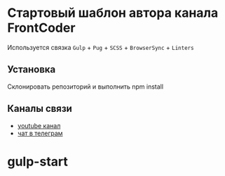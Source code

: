 # Стартовый шаблон автора канала FrontCoder
Используется связка `Gulp` + `Pug` + `SCSS` + `BrowserSync` + `Linters`

## Установка
Склонировать репозиторий и выполнить npm install

## Каналы связи
- [youtube канал](https://www.youtube.com/c/frontcoder)
- [чат в телеграм](https://t.me/frontcoder)
# gulp-start
